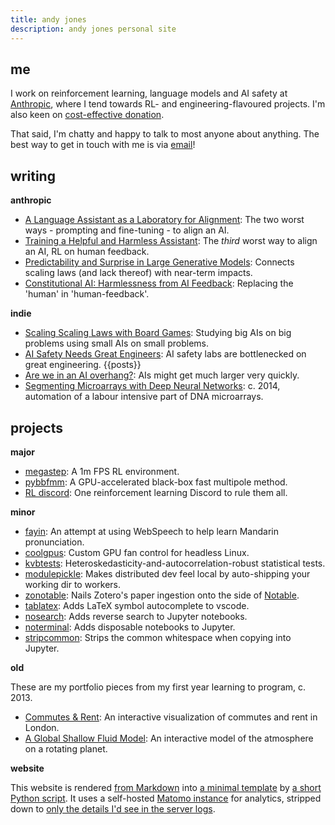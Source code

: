 ```yaml
---
title: andy jones
description: andy jones personal site
---
```


## me
I work on reinforcement learning, language models and AI safety at [Anthropic](https://www.anthropic.com), where I tend towards RL- and engineering-flavoured projects. I'm also keen on [cost-effective donation](https://www.givewell.org/charities/top-charities).

That said, I'm chatty and happy to talk to most anyone about anything. The best way to get in touch with me is via [email](mailto:me@andyljones.com)!

## writing

**anthropic**
* [A Language Assistant as a Laboratory for Alignment](https://arxiv.org/abs/2112.00861): The two worst ways - prompting and fine-tuning - to align an AI.
* [Training a Helpful and Harmless Assistant](https://arxiv.org/abs/2204.05862): The _third_ worst way to align an AI, RL on human feedback.
* [Predictability and Surprise in Large Generative Models](https://arxiv.org/abs/2202.07785): Connects scaling laws (and lack thereof) with near-term impacts.
* [Constitutional AI: Harmlessness from AI Feedback](https://arxiv.org/abs/2212.08073): Replacing the 'human' in 'human-feedback'.

**indie**
* [Scaling Scaling Laws with Board Games](https://andyljones.com/boardlaw/): Studying big AIs on big problems using small AIs on small problems.
* [AI Safety Needs Great Engineers](https://forum.effectivealtruism.org/posts/DDDyTvuZxoKStm92M/ai-safety-needs-great-engineers): AI safety labs are bottlenecked on great engineering.
{{posts}}
* [Are we in an AI overhang?](https://www.lesswrong.com/posts/N6vZEnCn6A95Xn39p/are-we-in-an-ai-overhang): AIs might get much larger very quickly.
* [Segmenting Microarrays with Deep Neural Networks](https://github.com/andyljones/NeuralNetworkMicroarraySegmentation): c. 2014, automation of a labour intensive part of DNA microarrays.

## projects

**major**
* [megastep](https://andyljones.com/megastep/): A 1m FPS RL environment.
* [pybbfmm](https://andyljones.com/pybbfmm/): A GPU-accelerated black-box fast multipole method.
* [RL discord](https://discord.com/invite/xhfNqQv): One reinforcement learning Discord to rule them all.

**minor**
* [fayin](https://andyljones.com/fayin): An attempt at using WebSpeech to help learn Mandarin pronunciation.
* [coolgpus](https://github.com/andyljones/coolgpus): Custom GPU fan control for headless Linux.
* [kvbtests](https://github.com/andyljones/kvbtests): Heteroskedasticity-and-autocorrelation-robust statistical tests.
* [modulepickle](https://github.com/andyljones/modulepickle): Makes distributed dev feel local by auto-shipping your working dir to workers.
* [zonotable](https://github.com/andyljones/zonotable): Nails Zotero's paper ingestion onto the side of [Notable](https://github.com/notable/notable).
* [tablatex](https://github.com/andyljones/tablatex): Adds LaTeX symbol autocomplete to vscode.
* [nosearch](https://github.com/andyljones/nosearch): Adds reverse search to Jupyter notebooks.
* [noterminal](https://github.com/andyljones/noterminal): Adds disposable notebooks to Jupyter.
* [stripcommon](https://github.com/andyljones/stripcommon): Strips the common whitespace when copying into Jupyter.

**old**

These are my portfolio pieces from my first year learning to program, c. 2013.
* [Commutes & Rent](http://andyljones.com/commutes-and-rent-frontend): An interactive visualization of commutes and rent in London. 
* [A Global Shallow Fluid Model](http://andyljones.com/shallow-fluid-model): An interactive model of the atmosphere on a rotating planet.

**website**

This website is rendered [from Markdown](https://github.com/andyljones/andyljones.github.io/blob/master/source/post-mortem-plotting/index.md) into [a minimal template](https://github.com/andyljones/andyljones.github.io/blob/master/template.j2) by [a short Python script](https://github.com/andyljones/andyljones.github.io/blob/master/generate.py). It uses a self-hosted [Matomo instance](https://matomo.org/) for analytics, stripped down to [only the details I'd see in the server logs](https://github.com/andyljones/andyljones.github.io/blob/master/template.j2).
